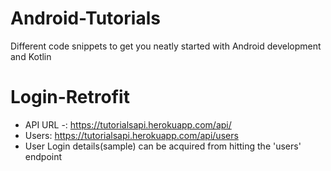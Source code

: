 # Android-Tutorials
 Different code snippets to get you neatly started with Android development and Kotlin

# Login-Retrofit
* API URL -: https://tutorialsapi.herokuapp.com/api/
* Users: https://tutorialsapi.herokuapp.com/api/users
* User Login details(sample) can be acquired from hitting the 'users' endpoint
